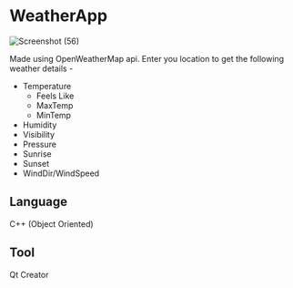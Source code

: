 # WeatherApp
![Screenshot (56)](https://user-images.githubusercontent.com/57187745/100237544-14a4c380-2f55-11eb-8101-be42db1d4372.png)

 Made using OpenWeatherMap api. Enter you location to get the following weather details -
<ul>
  <li>Temperature
    <ul>
      <li>Feels Like</li>
      <li>MaxTemp</li>
      <li>MinTemp</li>
    </ul>
  </li>
  <li>Humidity</li>
  <li>Visibility</li>
  <li>Pressure</li>
  <li>Sunrise</li>
  <li>Sunset</li>
  <li>WindDir/WindSpeed</li> 
</ul>

## Language
C++ (Object Oriented)
## Tool
Qt Creator

